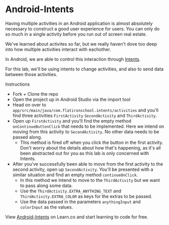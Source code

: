 Android-Intents
===============

Having multiple activities in an Android application is almost absolutely necessary to construct a good user experience for users.  You can only do so much in a single activity before you run out of screen real estate.

We've learned about activites so far, but we really haven't dove too deep into how multiple activities interact with eachother.

In Android, we are able to control this interaction through [Intents](http://developer.android.com/guide/components/intents-filters.html).

For this lab, we'll be using intents to change activities, and also to send data between those activities.

Instructions


- Fork + Clone the repo
- Open the project up in Android Studio via the import tool
- Head on over to `app/src/main/java/com.flatironschool.intents/activities` and you'll find three activities `FirstActivity` `SecondActivity` and `ThirdActivity`.
- Open up `FirstActivity` and you'll find the empty method `onContinueButtonClick` that needs to be implemented. Here we intend on moving from this activity to `SecondActivity`.  No other data needs to be passed along.
  * This method is fired off when you click the button in the first activity.  Don't worry about the details about how that's happening, as it's all been abstracted out for you as this lab is only concerned with Intents.
- After you've successfully been able to move from the first activity to the second activity, open up `SecondActivity`.  You'll be presented with a similar situation and find an empty method `continueOnClick`.
  * In this method we intend to move to the `ThirdActivity` but we want to pass along some data.
  * Use the `ThirdActivity.EXTRA_ANYTHING_TEXT` and `ThirdActivity.EXTRA_COLOR` as keys for the extras to be passed.
  * Use the data passed in the parameters `anythingInput` and `colorInput` as the values.


<p data-visibility='hidden'>View <a href='https://learn.co/lessons/Android-Intents' title='Android-Intents'>Android-Intents</a> on Learn.co and start learning to code for free.</p>
